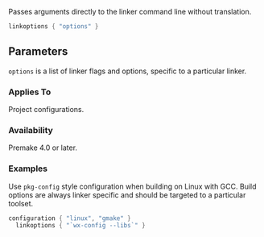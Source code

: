 Passes arguments directly to the linker command line without translation.

```lua
linkoptions { "options" }
```

## Parameters ##

`options` is a list of linker flags and options, specific to a particular linker.


### Applies To ###

Project configurations.

### Availability ###

Premake 4.0 or later.

### Examples ###

Use `pkg-config` style configuration when building on Linux with GCC. Build options are always linker specific and should be targeted to a particular toolset.

```lua
configuration { "linux", "gmake" }
  linkoptions { "`wx-config --libs`" }
```
